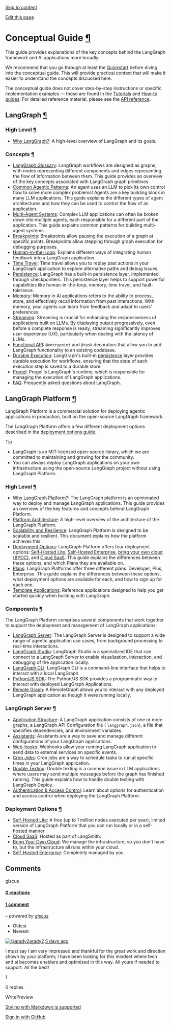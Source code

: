 [Skip to content](https://langchain-ai.github.io/langgraph/concepts/#conceptual-guide)

[Edit this page](https://github.com/langchain-ai/langgraph/edit/main/docs/docs/concepts/index.md "Edit this page")

# Conceptual Guide [¶](https://langchain-ai.github.io/langgraph/concepts/\#conceptual-guide "Permanent link")

This guide provides explanations of the key concepts behind the LangGraph framework and AI applications more broadly.

We recommend that you go through at least the [Quickstart](https://langchain-ai.github.io/langgraph/tutorials/introduction/) before diving into the conceptual guide. This will provide practical context that will make it easier to understand the concepts discussed here.

The conceptual guide does not cover step-by-step instructions or specific implementation examples — those are found in the [Tutorials](https://langchain-ai.github.io/langgraph/tutorials/) and [How-to guides](https://langchain-ai.github.io/langgraph/how-tos/). For detailed reference material, please see the [API reference](https://langchain-ai.github.io/langgraph/reference/).

## LangGraph [¶](https://langchain-ai.github.io/langgraph/concepts/\#langgraph "Permanent link")

### High Level [¶](https://langchain-ai.github.io/langgraph/concepts/\#high-level "Permanent link")

- [Why LangGraph?](https://langchain-ai.github.io/langgraph/concepts/high_level/): A high-level overview of LangGraph and its goals.

### Concepts [¶](https://langchain-ai.github.io/langgraph/concepts/\#concepts "Permanent link")

- [LangGraph Glossary](https://langchain-ai.github.io/langgraph/concepts/low_level/): LangGraph workflows are designed as graphs, with nodes representing different components and edges representing the flow of information between them. This guide provides an overview of the key concepts associated with LangGraph graph primitives.
- [Common Agentic Patterns](https://langchain-ai.github.io/langgraph/concepts/agentic_concepts/): An agent uses an LLM to pick its own control flow to solve more complex problems! Agents are a key building block in many LLM applications. This guide explains the different types of agent architectures and how they can be used to control the flow of an application.
- [Multi-Agent Systems](https://langchain-ai.github.io/langgraph/concepts/multi_agent/): Complex LLM applications can often be broken down into multiple agents, each responsible for a different part of the application. This guide explains common patterns for building multi-agent systems.
- [Breakpoints](https://langchain-ai.github.io/langgraph/concepts/breakpoints/): Breakpoints allow pausing the execution of a graph at specific points. Breakpoints allow stepping through graph execution for debugging purposes.
- [Human-in-the-Loop](https://langchain-ai.github.io/langgraph/concepts/human_in_the_loop/): Explains different ways of integrating human feedback into a LangGraph application.
- [Time Travel](https://langchain-ai.github.io/langgraph/concepts/time-travel/): Time travel allows you to replay past actions in your LangGraph application to explore alternative paths and debug issues.
- [Persistence](https://langchain-ai.github.io/langgraph/concepts/persistence/): LangGraph has a built-in persistence layer, implemented through checkpointers. This persistence layer helps to support powerful capabilities like human-in-the-loop, memory, time travel, and fault-tolerance.
- [Memory](https://langchain-ai.github.io/langgraph/concepts/memory/): Memory in AI applications refers to the ability to process, store, and effectively recall information from past interactions. With memory, your agents can learn from feedback and adapt to users' preferences.
- [Streaming](https://langchain-ai.github.io/langgraph/concepts/streaming/): Streaming is crucial for enhancing the responsiveness of applications built on LLMs. By displaying output progressively, even before a complete response is ready, streaming significantly improves user experience (UX), particularly when dealing with the latency of LLMs.
- [Functional API](https://langchain-ai.github.io/langgraph/concepts/functional_api/): `@entrypoint` and `@task` decorators that allow you to add LangGraph functionality to an existing codebase.
- [Durable Execution](https://langchain-ai.github.io/langgraph/concepts/durable_execution/): LangGraph's built-in [persistence](https://langchain-ai.github.io/langgraph/concepts/persistence/) layer provides durable execution for workflows, ensuring that the state of each execution step is saved to a durable store.
- [Pregel](https://langchain-ai.github.io/langgraph/concepts/pregel/): Pregel is LangGraph's runtime, which is responsible for managing the execution of LangGraph applications.
- [FAQ](https://langchain-ai.github.io/langgraph/concepts/faq/): Frequently asked questions about LangGraph.

## LangGraph Platform [¶](https://langchain-ai.github.io/langgraph/concepts/\#langgraph-platform "Permanent link")

LangGraph Platform is a commercial solution for deploying agentic applications in production, built on the open-source LangGraph framework.

The LangGraph Platform offers a few different deployment options described in the [deployment options guide](https://langchain-ai.github.io/langgraph/concepts/deployment_options/).

Tip

- LangGraph is an MIT-licensed open-source library, which we are committed to maintaining and growing for the community.
- You can always deploy LangGraph applications on your own infrastructure using the open-source LangGraph project without using LangGraph Platform.

### High Level [¶](https://langchain-ai.github.io/langgraph/concepts/\#high-level_1 "Permanent link")

- [Why LangGraph Platform?](https://langchain-ai.github.io/langgraph/concepts/langgraph_platform/): The LangGraph platform is an opinionated way to deploy and manage LangGraph applications. This guide provides an overview of the key features and concepts behind LangGraph Platform.
- [Platform Architecture](https://langchain-ai.github.io/langgraph/concepts/platform_architecture/): A high-level overview of the architecture of the LangGraph Platform.
- [Scalability and Resilience](https://langchain-ai.github.io/langgraph/concepts/scalability_and_resilience/): LangGraph Platform is designed to be scalable and resilient. This document explains how the platform achieves this.
- [Deployment Options](https://langchain-ai.github.io/langgraph/concepts/deployment_options/): LangGraph Platform offers four deployment options: [Self-Hosted Lite](https://langchain-ai.github.io/langgraph/concepts/self_hosted/#self-hosted-lite), [Self-Hosted Enterprise](https://langchain-ai.github.io/langgraph/concepts/self_hosted/#self-hosted-enterprise), [bring your own cloud (BYOC)](https://langchain-ai.github.io/langgraph/concepts/bring_your_own_cloud/), and [Cloud SaaS](https://langchain-ai.github.io/langgraph/concepts/langgraph_cloud/). This guide explains the differences between these options, and which Plans they are available on.
- [Plans](https://langchain-ai.github.io/langgraph/concepts/plans/): LangGraph Platforms offer three different plans: Developer, Plus, Enterprise. This guide explains the differences between these options, what deployment options are available for each, and how to sign up for each one.
- [Template Applications](https://langchain-ai.github.io/langgraph/concepts/template_applications/): Reference applications designed to help you get started quickly when building with LangGraph.

### Components [¶](https://langchain-ai.github.io/langgraph/concepts/\#components "Permanent link")

The LangGraph Platform comprises several components that work together to support the deployment and management of LangGraph applications:

- [LangGraph Server](https://langchain-ai.github.io/langgraph/concepts/langgraph_server/): The LangGraph Server is designed to support a wide range of agentic application use cases, from background processing to real-time interactions.
- [LangGraph Studio](https://langchain-ai.github.io/langgraph/concepts/langgraph_studio/): LangGraph Studio is a specialized IDE that can connect to a LangGraph Server to enable visualization, interaction, and debugging of the application locally.
- [LangGraph CLI](https://langchain-ai.github.io/langgraph/concepts/langgraph_cli/): LangGraph CLI is a command-line interface that helps to interact with a local LangGraph
- [Python/JS SDK](https://langchain-ai.github.io/langgraph/concepts/sdk/): The Python/JS SDK provides a programmatic way to interact with deployed LangGraph Applications.
- [Remote Graph](https://langchain-ai.github.io/langgraph/how-tos/use-remote-graph/): A RemoteGraph allows you to interact with any deployed LangGraph application as though it were running locally.

### LangGraph Server [¶](https://langchain-ai.github.io/langgraph/concepts/\#langgraph-server "Permanent link")

- [Application Structure](https://langchain-ai.github.io/langgraph/concepts/application_structure/): A LangGraph application consists of one or more graphs, a LangGraph API Configuration file ( `langgraph.json`), a file that specifies dependencies, and environment variables.
- [Assistants](https://langchain-ai.github.io/langgraph/concepts/assistants/): Assistants are a way to save and manage different configurations of your LangGraph applications.
- [Web-hooks](https://langchain-ai.github.io/langgraph/concepts/langgraph_server/#webhooks): Webhooks allow your running LangGraph application to send data to external services on specific events.
- [Cron Jobs](https://langchain-ai.github.io/langgraph/concepts/langgraph_server/#cron-jobs): Cron jobs are a way to schedule tasks to run at specific times in your LangGraph application.
- [Double Texting](https://langchain-ai.github.io/langgraph/concepts/double_texting/): Double texting is a common issue in LLM applications where users may send multiple messages before the graph has finished running. This guide explains how to handle double texting with LangGraph Deploy.
- [Authentication & Access Control](https://langchain-ai.github.io/langgraph/concepts/auth/): Learn about options for authentication and access control when deploying the LangGraph Platform.

### Deployment Options [¶](https://langchain-ai.github.io/langgraph/concepts/\#deployment-options "Permanent link")

- [Self-Hosted Lite](https://langchain-ai.github.io/langgraph/concepts/self_hosted/): A free (up to 1 million nodes executed per year), limited version of LangGraph Platform that you can run locally or in a self-hosted manner
- [Cloud SaaS](https://langchain-ai.github.io/langgraph/concepts/langgraph_cloud/): Hosted as part of LangSmith.
- [Bring Your Own Cloud](https://langchain-ai.github.io/langgraph/concepts/bring_your_own_cloud/): We manage the infrastructure, so you don't have to, but the infrastructure all runs within your cloud.
- [Self-Hosted Enterprise](https://langchain-ai.github.io/langgraph/concepts/self_hosted/): Completely managed by you.

## Comments

giscus

#### [0 reactions](https://github.com/langchain-ai/langgraph/discussions/3752)

#### [1 comment](https://github.com/langchain-ai/langgraph/discussions/3752)

_– powered by [giscus](https://giscus.app/)_

- Oldest
- Newest

[![@arady2](https://avatars.githubusercontent.com/u/191402803?v=4)arady2](https://github.com/arady2) [5 days ago](https://github.com/langchain-ai/langgraph/discussions/3752#discussioncomment-12437171)

I must say I am very impressed and thankful for the great work and direction shown by your platform; I have been looking for this mindset where tech and ai becomes enablers and optimized in this way. All yours if needed to support. All the best!

1

0 replies

WritePreview

[Styling with Markdown is supported](https://guides.github.com/features/mastering-markdown/ "Styling with Markdown is supported")

[Sign in with GitHub](https://giscus.app/api/oauth/authorize?redirect_uri=https%3A%2F%2Flangchain-ai.github.io%2Flanggraph%2Fconcepts%2F)